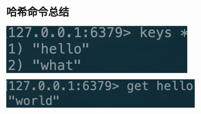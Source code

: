 # 哈希命令总结

![](../../.gitbook/assets/image%20%28157%29.png)

![](../../.gitbook/assets/image%20%2837%29.png)

